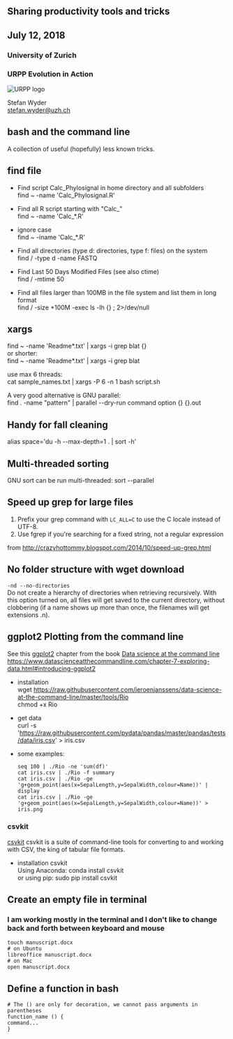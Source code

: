 ## Sharing productivity tools and tricks

## July 12, 2018


### University of Zurich
### URPP Evolution in Action
![URPP logo](IMG/Logo_URPP_kl2.png)

Stefan Wyder  
stefan.wyder@uzh.ch  

  
  
## bash and the command line

A collection of useful (hopefully) less known tricks.


## find file

- Find script Calc_Phylosignal in home directory and all subfolders  
  find ~ -name 'Calc_Phylosignal.R'

- Find all R script starting with "Calc_"  
  find ~ -name 'Calc_*.R'

- ignore case  
  find ~ -iname 'Calc_*.R'

- Find all directories (type d: directories, type f: files) on the system  
  find / -type d -name FASTQ

- Find Last 50 Days Modified Files (see also ctime)  
  find / -mtime 50

- Find all files larger than 100MB in the file system and list them in long format  
  find / -size +100M -exec ls -lh {} \; 2>/dev/null

## xargs

find ~ -name 'Readme*.txt' | xargs -i grep blat {}  
or shorter:  
find ~ -name 'Readme*.txt' | xargs -i grep blat  

use max 6 threads:  
cat sample_names.txt | xargs -P 6 -n 1 bash script.sh  
  
A very good alternative is GNU parallel:  
find . -name "pattern" | parallel --dry-run command option {} {}.out

## Handy for fall cleaning

alias space='du -h --max-depth=1 . | sort -h'

## Multi-threaded sorting

GNU sort can be run multi-threaded: sort --parallel

## Speed up grep for large files

1. Prefix your grep command with `LC_ALL=C` to use the C locale instead of UTF-8.    
2. Use fgrep if you're searching for a fixed string, not a regular expression   
  
from http://crazyhottommy.blogspot.com/2014/10/speed-up-grep.html  
  
## No folder structure with wget download

```-nd --no-directories```  
Do not create a hierarchy of directories when retrieving recursively. With this option turned on, all files will get saved to the current directory, without clobbering (if a name shows up more than once, the filenames will get extensions .n).

## ggplot2 Plotting from the command line

See this [ggplot2](https://www.datascienceatthecommandline.com/chapter-7-exploring-data.html#introducing-ggplot2) chapter from the book [Data science at the command line](https://github.com/jeroenjanssens/data-science-at-the-command-line) https://www.datascienceatthecommandline.com/chapter-7-exploring-data.html#introducing-ggplot2


- installation  
  wget https://raw.githubusercontent.com/jeroenjanssens/data-science-at-the-command-line/master/tools/Rio  
  chmod +x Rio  

- get data  
  curl -s 'https://raw.githubusercontent.com/pydata/pandas/master/pandas/tests/data/iris.csv' > iris.csv

- some examples:
  ```{bash}  
  seq 100 | ./Rio -ne 'sum(df)'  
  cat iris.csv | ./Rio -f summary  
  cat iris.csv | ./Rio -ge 'g+geom_point(aes(x=SepalLength,y=SepalWidth,colour=Name))' | display  
  cat iris.csv | ./Rio -ge 'g+geom_point(aes(x=SepalLength,y=SepalWidth,colour=Name))' > iris.png  
  ```  

### csvkit
[csvkit](https://csvkit.readthedocs.io) csvkit is a suite of command-line tools for converting to and working with CSV, the king of tabular file formats. 

- installation csvkit  
  Using Anaconda: conda install csvkit  
  or using pip: sudo pip install csvkit  


## Create an empty file in terminal
### I am working mostly in the terminal and I don't like to change back and forth between keyboard and mouse

```{bash}
touch manuscript.docx  
# on Ubuntu  
libreoffice manuscript.docx  
# on Mac  
open manuscript.docx  
```

## Define a function in bash

```{bash}
# The () are only for decoration, we cannot pass arguments in parentheses
function_name () {
command...
} 
```
